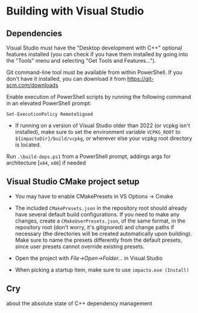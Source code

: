 # Building with Visual Studio

## Dependencies

Visual Studio must have the "Desktop development with C++" optional features installed (you can check if you have them installed by going into the "Tools" menu and selecting "Get Tools and Features...").

Git command-line tool must be available from within PowerShell. If you don't have it installed, you can download it from https://git-scm.com/downloads

Enable execution of PowerShell scripts by running the following command in an elevated PowerShell prompt:

`Set-ExecutionPolicy RemoteSigned`

- If running on a version of Visual Studio older than 2022 (or vcpkg isn't installed), make sure to set the environment variable `VCPKG_ROOT` to `${impactoDir}/build/vcpkg`, or wherever else your vcpkg root directory is located.

Run `.\build-deps.ps1` from a PowerShell prompt, addings args for architecture [`x64`, `x86`] if needed

## Visual Studio CMake project setup
- You may have to enable CMakePresets in VS Options -> Cmake

- The included `CMakePresets.json` in the repository root should already have several default build configurations. If you need to make any changes, create a `CMakeUserPresets.json`, of the same format, in the repository root (don't worry, it's gitignored) and change paths if necessary (the directories will be created automatically upon building). Make sure to name the presets differently from the default presets, since user presets cannot override existing presets.

- Open the project with *File->Open->Folder...* in Visual Studio
- When picking a startup item, make sure to use `impacto.exe (Install)`

## Cry

about the absolute state of C++ dependency management